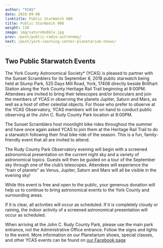 ```yaml
---
author: "YCAS"
date: 2018-09-08
linktitle: Public StarWatch 908
title: Public StarWatch 908
weight: 110
image: img/saturnHubble.jpg
prev: /post/public-radio-astronomy/
next: /post/york-learning-center-planetarium-shows/
---
```


## Two Public Starwatch Events 

The York County Astronomical Society* (YCAS) is pleased to partner with the Sunset Scramblers for its September 8, 2018 public starwatch being held at Stump Park, 525 Days Mill Road, York, 17408 directly beside Brillhart Station along the York County Heritage Rail Trail beginning at 8:00PM. Attendees are invited to bring their telescopes and/or binoculars and join the members of YCAS in observing the planets Jupiter, Saturn and Mars, as well as a host of other celestial objects. For those who prefer to observe at the YCAS Observatory, YCAS members will be on hand to conduct public observing at the John C. Rudy County Park location at 8:00PM.

The Sunset Scramblers host moonlight bike rides throughout the summer and have once again asked YCAS to join them at the Heritage Rail Trail to do a starwatch following their final bike ride of the season. This is a fun, family-friendly event that all are invited to attend.

The Rudy County Park Observatory evening will begin with a screened astronomical presentation on the current night sky and a variety of astronomical topics.  Guests will then be guided on a tour of the September sky through one of the club’s telescopes.  Attendees will experience the “train of planets” as Venus, Jupiter, Saturn and Mars will all be visible in the evening sky!

While this event is free and open to the public, your generous donation will help us to continue to bring astronomical events to the York County and surrounding areas. 

If it is clear, all activities will occur as scheduled. If it is completely cloudy or raining, the indoor activity of a screened astronomical presentation will occur as scheduled.

When arriving at the John C. Rudy County Park, please use the main park entrance, not the Administrative Office entrance. Follow the signs and lights to the event. More information on our Planetarium shows, special classes, and other YCAS events can be found on [our Facebook page](https://www.facebook.com/astroyork)